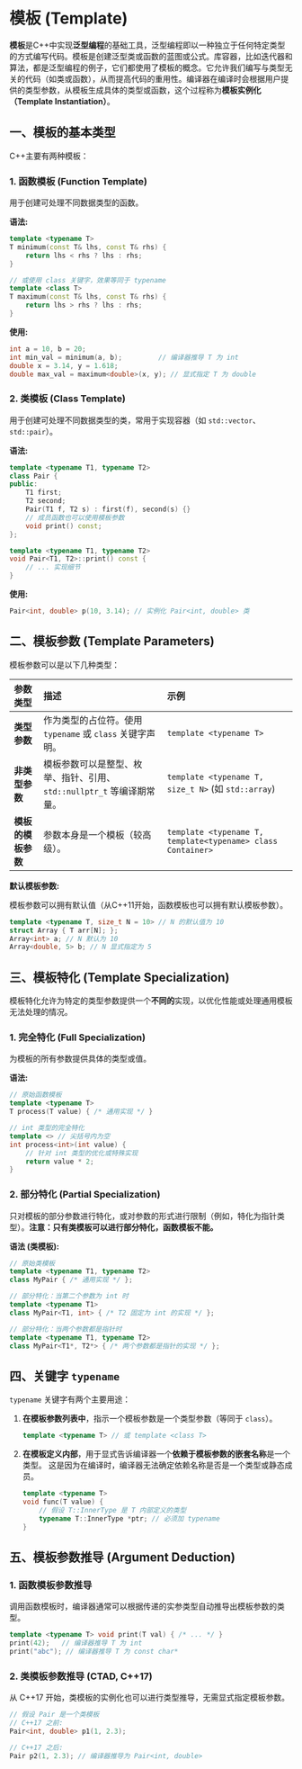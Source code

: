 # 模板 (Template)

**模板**是C++中实现**泛型编程**的基础工具，泛型编程即以一种独立于任何特定类型的方式编写代码。模板是创建泛型类或函数的蓝图或公式。库容器，比如迭代器和算法，都是泛型编程的例子，它们都使用了模板的概念。它允许我们编写与类型无关的代码（如类或函数），从而提高代码的重用性。编译器在编译时会根据用户提供的类型参数，从模板生成具体的类型或函数，这个过程称为**模板实例化（Template Instantiation）**。

## 一、模板的基本类型

C++主要有两种模板：

### 1. 函数模板 (Function Template)

用于创建可处理不同数据类型的函数。

**语法:**

```cpp
template <typename T>
T minimum(const T& lhs, const T& rhs) {
    return lhs < rhs ? lhs : rhs;
}

// 或使用 class 关键字，效果等同于 typename
template <class T>
T maximum(const T& lhs, const T& rhs) {
    return lhs > rhs ? lhs : rhs;
}
```

**使用:**

```cpp
int a = 10, b = 20;
int min_val = minimum(a, b);         // 编译器推导 T 为 int
double x = 3.14, y = 1.618;
double max_val = maximum<double>(x, y); // 显式指定 T 为 double
```

### 2. 类模板 (Class Template)

用于创建可处理不同数据类型的类，常用于实现容器（如 `std::vector`、`std::pair`）。

**语法:**

```cpp
template <typename T1, typename T2>
class Pair {
public:
    T1 first;
    T2 second;
    Pair(T1 f, T2 s) : first(f), second(s) {}
    // 成员函数也可以使用模板参数
    void print() const;
};

template <typename T1, typename T2>
void Pair<T1, T2>::print() const {
    // ... 实现细节
}
```

**使用:**

```cpp
Pair<int, double> p(10, 3.14); // 实例化 Pair<int, double> 类
```

## 二、模板参数 (Template Parameters)

模板参数可以是以下几种类型：

| 参数类型 | 描述 | 示例 |
| :--- | :--- | :--- |
| **类型参数** | 作为类型的占位符。使用 `typename` 或 `class` 关键字声明。 | `template <typename T>` |
| **非类型参数** | 模板参数可以是整型、枚举、指针、引用、`std::nullptr_t` 等编译期常量。 | `template <typename T, size_t N>` (如 `std::array`) |
| **模板的模板参数** | 参数本身是一个模板（较高级）。 | `template <typename T, template<typename> class Container>` |

**默认模板参数:**

模板参数可以拥有默认值（从C++11开始，函数模板也可以拥有默认模板参数）。

```cpp
template <typename T, size_t N = 10> // N 的默认值为 10
struct Array { T arr[N]; };
Array<int> a; // N 默认为 10
Array<double, 5> b; // N 显式指定为 5
```

## 三、模板特化 (Template Specialization)

模板特化允许为特定的类型参数提供一个**不同的**实现，以优化性能或处理通用模板无法处理的情况。

### 1. 完全特化 (Full Specialization)

为模板的所有参数提供具体的类型或值。

**语法:**

```cpp
// 原始函数模板
template <typename T>
T process(T value) { /* 通用实现 */ }

// int 类型的完全特化
template <> // 尖括号内为空
int process<int>(int value) {
    // 针对 int 类型的优化或特殊实现
    return value * 2;
}
```

### 2. 部分特化 (Partial Specialization)

只对模板的部分参数进行特化，或对参数的形式进行限制（例如，特化为指针类型）。**注意：只有类模板可以进行部分特化，函数模板不能。**

**语法 (类模板):**

```cpp
// 原始类模板
template <typename T1, typename T2>
class MyPair { /* 通用实现 */ };

// 部分特化：当第二个参数为 int 时
template <typename T1>
class MyPair<T1, int> { /* T2 固定为 int 的实现 */ };

// 部分特化：当两个参数都是指针时
template <typename T1, typename T2>
class MyPair<T1*, T2*> { /* 两个参数都是指针的实现 */ };
```

## 四、关键字 `typename`

`typename` 关键字有两个主要用途：

1. **在模板参数列表中**，指示一个模板参数是一个类型参数（等同于 `class`）。

    ```cpp
    template <typename T> // 或 template <class T>
    ```

2. **在模板定义内部**，用于显式告诉编译器一个**依赖于模板参数的嵌套名称**是一个类型。
    这是因为在编译时，编译器无法确定依赖名称是否是一个类型或静态成员。

    ```cpp
    template <typename T>
    void func(T value) {
        // 假设 T::InnerType 是 T 内部定义的类型
        typename T::InnerType *ptr; // 必须加 typename
    }
    ```

## 五、模板参数推导 (Argument Deduction)

### 1. 函数模板参数推导

调用函数模板时，编译器通常可以根据传递的实参类型自动推导出模板参数的类型。

```cpp
template <typename T> void print(T val) { /* ... */ }
print(42);   // 编译器推导 T 为 int
print("abc"); // 编译器推导 T 为 const char*
```

### 2. 类模板参数推导 (CTAD, C++17)

从 C++17 开始，类模板的实例化也可以进行类型推导，无需显式指定模板参数。

```cpp
// 假设 Pair 是一个类模板
// C++17 之前:
Pair<int, double> p1(1, 2.3);

// C++17 之后:
Pair p2(1, 2.3); // 编译器推导为 Pair<int, double>
```
